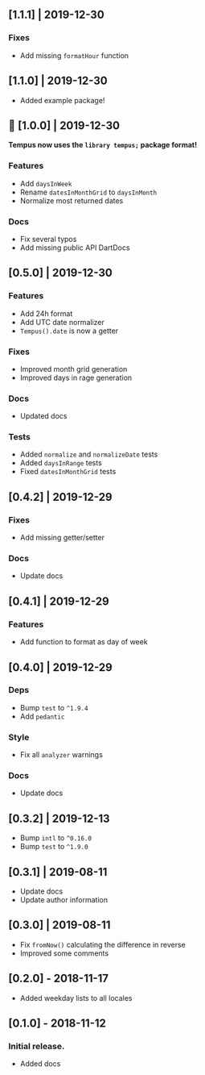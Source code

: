 ## [1.1.1] | 2019-12-30
### Fixes
* Add missing `formatHour` function

## [1.1.0] | 2019-12-30
* Added example package!

## 🎉 [1.0.0] | 2019-12-30
**Tempus now uses the `library tempus;` package format!**

### Features
* Add `daysInWeek`
* Rename `datesInMonthGrid` to `daysInMonth`
* Normalize most returned dates

### Docs
* Fix several typos
* Add missing public API DartDocs

## [0.5.0] | 2019-12-30
### Features
* Add 24h format
* Add UTC date normalizer
* `Tempus().date` is now a getter

### Fixes
* Improved month grid generation
* Improved days in rage generation

### Docs
* Updated docs

### Tests
* Added `normalize` and `normalizeDate` tests
* Added `daysInRange` tests
* Fixed `datesInMonthGrid` tests

## [0.4.2] | 2019-12-29
### Fixes
* Add missing getter/setter

### Docs
* Update docs

## [0.4.1] | 2019-12-29
### Features
* Add function to format as day of week

## [0.4.0] | 2019-12-29
### Deps
* Bump `test` to `^1.9.4`
* Add `pedantic`

### Style
* Fix all `analyzer` warnings

### Docs
* Update docs


## [0.3.2] | 2019-12-13
* Bump `intl` to `^0.16.0`
* Bump `test` to `^1.9.0`

## [0.3.1] | 2019-08-11
* Update docs
* Update author information

## [0.3.0] | 2019-08-11
* Fix `fromNow()` calculating the difference in reverse
* Improved some comments

## [0.2.0] - 2018-11-17
* Added weekday lists to all locales

## [0.1.0] - 2018-11-12
### Initial release.
* Added docs
